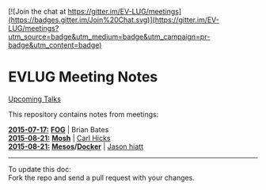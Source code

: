 [![Join the chat at https://gitter.im/EV-LUG/meetings](https://badges.gitter.im/Join%20Chat.svg)](https://gitter.im/EV-LUG/meetings?utm_source=badge&utm_medium=badge&utm_campaign=pr-badge&utm_content=badge)  


EVLUG Meeting Notes
===================

[Upcoming Talks][1]  


This repository contains notes from meetings:  

[**2015-07-17:**][2] [**FOG**][3] | Brian Bates  
[**2015-08-21:**][4] [**Mosh**][5] | [Carl Hicks][6]  
[**2015-08-21:**][4] **[Mesos][7]/[Docker][8]** | [Jason hiatt][9]  


---
To update this doc:  
Fork the repo and send a pull request with your changes.

[1]: https://github.com/EV-LUG/meetings/blob/master/upcoming-talks.md
[2]: https://github.com/EV-LUG/meetings/blob/master/july-2015.md
[3]: https://www.fogproject.org/
[4]: https://github.com/EV-LUG/meetings/blob/master/august-2015.md
[5]: https://mosh.mit.edu/  
[6]: https://github.com/hicksca
[7]: https://mesos.apache.org/
[8]: https://www.docker.com/
[9]: https://github.com/jthiatt
